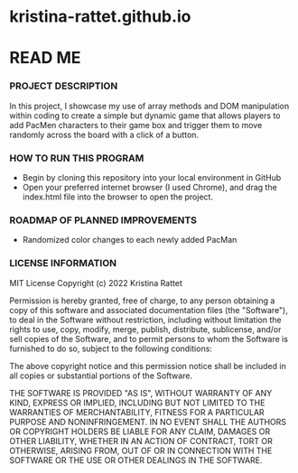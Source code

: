 # kristina-rattet.github.io

<!DOCTYPE html>

<h1>READ ME</h1>

<h3>PROJECT DESCRIPTION</h3>
<p>In this project, I showcase my use of array methods and DOM manipulation within coding to create a simple but dynamic game that allows players to add PacMen characters to their game box and trigger them to move randomly across the board with a click of a button.
</p>

<h3>HOW TO RUN THIS PROGRAM</h3>
<ul>
<li>Begin by cloning this repository into your local environment in GitHub</li>
<li>Open your preferred internet browser (I used Chrome), and drag the index.html file into the browser to open the project.</li>
</ul>

<h3>ROADMAP OF PLANNED IMPROVEMENTS</h3>
<ul>
<li>Randomized color changes to each newly added PacMan</li>
</ul>

<h3>LICENSE INFORMATION</h3>
MIT License
Copyright (c) 2022 Kristina Rattet

Permission is hereby granted, free of charge, to any person obtaining a copy of this software and associated documentation files (the "Software"), to deal in the Software without restriction, including without limitation the rights to use, copy, modify, merge, publish, distribute, sublicense, and/or sell copies of the Software, and to permit persons to whom the Software is furnished to do so, subject to the following conditions:

The above copyright notice and this permission notice shall be included in all copies or substantial portions of the Software.

THE SOFTWARE IS PROVIDED "AS IS", WITHOUT WARRANTY OF ANY KIND, EXPRESS OR IMPLIED, INCLUDING BUT NOT LIMITED TO THE WARRANTIES OF MERCHANTABILITY,
FITNESS FOR A PARTICULAR PURPOSE AND NONINFRINGEMENT. IN NO EVENT SHALL THE AUTHORS OR COPYRIGHT HOLDERS BE LIABLE FOR ANY CLAIM, DAMAGES OR OTHER
LIABILITY, WHETHER IN AN ACTION OF CONTRACT, TORT OR OTHERWISE, ARISING FROM, OUT OF OR IN CONNECTION WITH THE SOFTWARE OR THE USE OR OTHER DEALINGS IN THE SOFTWARE.


